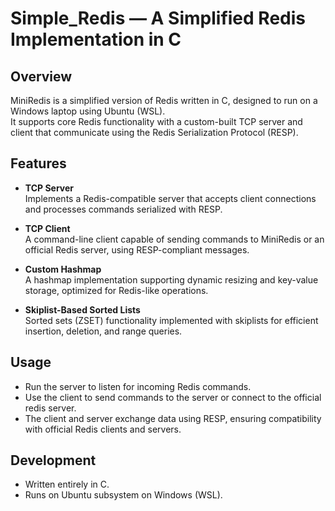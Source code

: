 # Simple_Redis — A Simplified Redis Implementation in C

## Overview

MiniRedis is a simplified version of Redis written in C, designed to run on a Windows laptop using Ubuntu (WSL).  
It supports core Redis functionality with a custom-built TCP server and client that communicate using the Redis Serialization Protocol (RESP).

## Features

- **TCP Server**  
  Implements a Redis-compatible server that accepts client connections and processes commands serialized with RESP.

- **TCP Client**  
  A command-line client capable of sending commands to MiniRedis or an official Redis server, using RESP-compliant messages.

- **Custom Hashmap**  
  A hashmap implementation supporting dynamic resizing and key-value storage, optimized for Redis-like operations.

- **Skiplist-Based Sorted Lists**  
  Sorted sets (ZSET) functionality implemented with skiplists for efficient insertion, deletion, and range queries.

## Usage

- Run the server to listen for incoming Redis commands.
- Use the client to send commands to the server or connect to the official redis server.
- The client and server exchange data using RESP, ensuring compatibility with official Redis clients and servers.

## Development

- Written entirely in C.
- Runs on Ubuntu subsystem on Windows (WSL).

